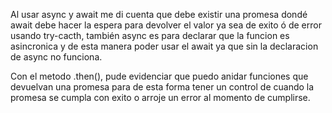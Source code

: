 Al usar async y await me di cuenta que debe existir una promesa dondé await debe hacer la espera para devolver el valor ya sea de exito
ó de error usando try-cacth, también async es para declarar que la funcion es asincronica y de esta manera poder usar el await ya que sin la declaracion de async no funciona.

Con el metodo .then(), pude evidenciar que puedo anidar funciones que devuelvan una promesa para de esta forma tener un control de cuando la promesa se cumpla con exito o arroje un error al momento de cumplirse.